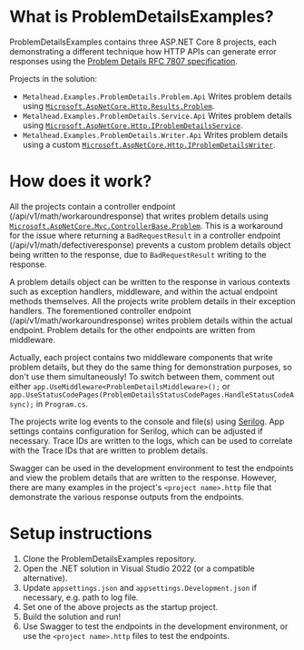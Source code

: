 # What is ProblemDetailsExamples?

ProblemDetailsExamples contains three ASP.NET Core 8 projects, each demonstrating a different technique how HTTP APIs can generate error responses using the [Problem Details RFC 7807 specification](https://tools.ietf.org/html/rfc7807).

Projects in the solution:
- `Metalhead.Examples.ProblemDetails.Problem.Api` Writes problem details using [`Microsoft.AspNetCore.Http.Results.Problem`](https://learn.microsoft.com/en-us/dotnet/api/microsoft.aspnetcore.http.results.problem?view=aspnetcore-8.0).
- `Metalhead.Examples.ProblemDetails.Service.Api` Writes problem details using [`Microsoft.AspNetCore.Http.IProblemDetailsService`](https://learn.microsoft.com/en-us/dotnet/api/microsoft.aspnetcore.http.iproblemdetailsservice?view=aspnetcore-8.0).
- `Metalhead.Examples.ProblemDetails.Writer.Api` Writes problem details using a custom [`Microsoft.AspNetCore.Http.IProblemDetailsWriter`](https://learn.microsoft.com/en-us/dotnet/api/microsoft.aspnetcore.http.iproblemdetailswriter?view=aspnetcore-8.0).

# How does it work?

All the projects contain a controller endpoint (/api/v1/math/workaroundresponse) that writes problem details using [`Microsoft.AspNetCore.Mvc.ControllerBase.Problem`](https://learn.microsoft.com/en-us/dotnet/api/microsoft.aspnetcore.mvc.controllerbase.problem?view=aspnetcore-8.0).  This is a workaround for the issue where returning a `BadRequestResult` in a controller endpoint (/api/v1/math/defectiveresponse) prevents a custom problem details object being written to the response, due to `BadRequestResult` writing to the response.

A problem details object can be written to the response in various contexts such as exception handlers, middleware, and within the actual endpoint methods themselves.  All the projects write problem details in their exception handlers.  The forementioned controller endpoint (/api/v1/math/workaroundresponse) writes problem details within the actual endpoint.  Problem details for the other endpoints are written from middleware.

Actually, each project contains two middleware components that write problem details, but they do the same thing for demonstration purposes, so don't use them simultaneously!  To switch between them, comment out either `app.UseMiddleware<ProblemDetailsMiddleware>();` or `app.UseStatusCodePages(ProblemDetailsStatusCodePages.HandleStatusCodeAsync);` in `Program.cs`.

The projects write log events to the console and file(s) using [Serilog](https://serilog.net/).  App settings contains configuration for Serilog, which can be adjusted if necessary.  Trace IDs are written to the logs, which can be used to correlate with the Trace IDs that are written to problem details.

Swagger can be used in the development environment to test the endpoints and view the problem details that are written to the response.  However, there are many examples in the project's `<project name>.http` file that demonstrate the various response outputs from the endpoints.

# Setup instructions
1. Clone the ProblemDetailsExamples repository.
2. Open the .NET solution in Visual Studio 2022 (or a compatible alternative).
3. Update `appsettings.json` and `appsettings.Development.json` if necessary, e.g. path to log file.
4. Set one of the above projects as the startup project.
5. Build the solution and run!
6. Use Swagger to test the endpoints in the development environment, or use the `<project name>.http` files to test the endpoints.
